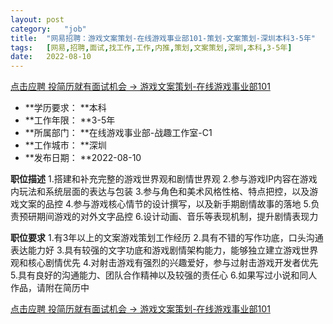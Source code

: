 ```yaml
---
layout:	post
category:	"job"
title:	"网易招聘：游戏文案策划-在线游戏事业部101-策划-文案策划-深圳本科3-5年"
tags:	[网易,招聘,面试,找工作,工作,内推,策划,文案策划,深圳,本科,3-5年]
date:	2022-08-10
---
```


[点击应聘 投简历就有面试机会 -> 游戏文案策划-在线游戏事业部101](http://mobile.bole.netease.com/bole/boleDetail?id=21148&employeeId=346f03c3cda5f04c&key=all)



- **学历要求： **本科
- **工作年限： **3-5年
- **所属部门： **在线游戏事业部-战趣工作室-C1
- **工作城市： **深圳
- **发布日期： **2022-08-10



**职位描述**
1.搭建和补充完整的游戏世界观和剧情世界观
2.参与游戏IP内容在游戏内玩法和系统层面的表达与包装
3.参与角色和美术风格性格、特点把控，以及游戏文案的品控
4.参与游戏核心情节的设计撰写，以及新手期剧情故事的落地
5.负责预研期间游戏的对外文字品控
6.设计动画、音乐等表现机制，提升剧情表现力



**职位要求**
1.有3年以上的文案游戏策划工作经历
2.具有不错的写作功底，口头沟通表达能力好
3.具有较强的文字功底和游戏剧情架构能力，能够独立建立游戏世界观和核心剧情优先
4.对射击游戏有强烈的兴趣爱好，参与过射击游戏开发者优先
5.具有良好的沟通能力、团队合作精神以及较强的责任心
6.如果写过小说和同人作品，请附在简历中



[点击应聘 投简历就有面试机会 -> 游戏文案策划-在线游戏事业部101](http://mobile.bole.netease.com/bole/boleDetail?id=21148&employeeId=346f03c3cda5f04c&key=all)
